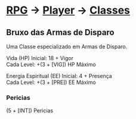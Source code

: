 # [RPG](../../../RPG.md) -> [Player](../../Player.md) -> [Classes](../Classes.md)

## Bruxo das Armas de Disparo

Uma Classe especializado em Armas de Disparo.

Vida (HP) Inicial: 18 + Vigor  
Cada Level: +(3 + [VIG]) HP Máximo

Energia Espiritual (EE) Inicial: 4 + Presença  
Cada Level: +(3 + [PRE]) EE Máximo

### Pericias

(5 + [INT]) Pericias
